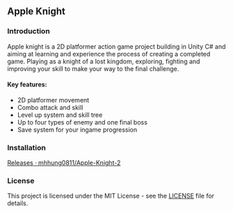 ## Apple Knight

### Introduction
Apple knight is a 2D platformer action game project building in Unity C# and aiming at learning and experience the process of creating a completed game. Playing as a knight of a lost kingdom, exploring, fighting and improving your skill to make your way to the final challenge.

#### Key features:
- 2D platformer movement
- Combo attack and skill
- Level up system and skill tree
- Up to four types of enemy and one final boss
- Save system for your ingame progression

### Installation
[Releases · mhhung0811/Apple-Knight-2](https://github.com/mhhung0811/Apple-Knight-2/releases)

### License
This project is licensed under the MIT License - see the [LICENSE](/LICENSE) file for details.
